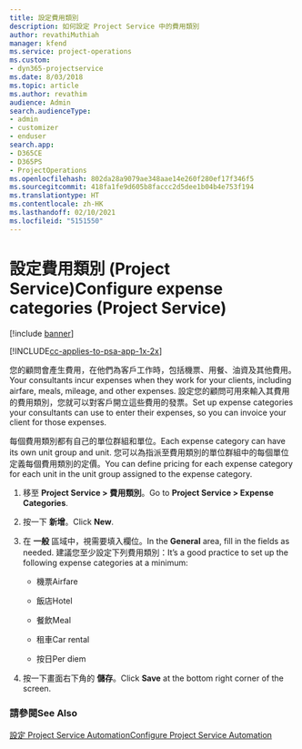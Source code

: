 ```yaml
---
title: 設定費用類別
description: 如何設定 Project Service 中的費用類別
author: revathiMuthiah
manager: kfend
ms.service: project-operations
ms.custom:
- dyn365-projectservice
ms.date: 8/03/2018
ms.topic: article
ms.author: revathim
audience: Admin
search.audienceType:
- admin
- customizer
- enduser
search.app:
- D365CE
- D365PS
- ProjectOperations
ms.openlocfilehash: 802da28a9079ae348aae14e260f280ef17f346f5
ms.sourcegitcommit: 418fa1fe9d605b8faccc2d5dee1b04b4e753f194
ms.translationtype: HT
ms.contentlocale: zh-HK
ms.lasthandoff: 02/10/2021
ms.locfileid: "5151550"
---
```

# <a name="configure-expense-categories-project-service"></a><span data-ttu-id="9cd5b-103">設定費用類別 (Project Service)</span><span class="sxs-lookup"><span data-stu-id="9cd5b-103">Configure expense categories (Project Service)</span></span>

[!include [banner](../includes/psa-now-project-operations.md)]

[!INCLUDE[cc-applies-to-psa-app-1x-2x](../includes/cc-applies-to-psa-app-1x-2x.md)]

<span data-ttu-id="9cd5b-104">您的顧問會產生費用，在他們為客戶工作時，包括機票、用餐、油資及其他費用。</span><span class="sxs-lookup"><span data-stu-id="9cd5b-104">Your consultants incur expenses when they work for your clients, including airfare, meals, mileage, and other expenses.</span></span> <span data-ttu-id="9cd5b-105">設定您的顧問可用來輸入其費用的費用類別，您就可以對客戶開立這些費用的發票。</span><span class="sxs-lookup"><span data-stu-id="9cd5b-105">Set up expense categories your consultants can use to enter their expenses, so you can invoice your client for those expenses.</span></span>  
  
<span data-ttu-id="9cd5b-106">每個費用類別都有自己的單位群組和單位。</span><span class="sxs-lookup"><span data-stu-id="9cd5b-106">Each expense category can have its own unit group and unit.</span></span> <span data-ttu-id="9cd5b-107">您可以為指派至費用類別的單位群組中的每個單位定義每個費用類別的定價。</span><span class="sxs-lookup"><span data-stu-id="9cd5b-107">You can define pricing for each expense category for each unit in the unit group assigned to the expense category.</span></span>  
  
1.  <span data-ttu-id="9cd5b-108">移至 **Project Service > 費用類別**。</span><span class="sxs-lookup"><span data-stu-id="9cd5b-108">Go to **Project Service > Expense Categories**.</span></span>  
  
2.  <span data-ttu-id="9cd5b-109">按一下 **新增**。</span><span class="sxs-lookup"><span data-stu-id="9cd5b-109">Click **New**.</span></span>  
  
3.  <span data-ttu-id="9cd5b-110">在 **一般** 區域中，視需要填入欄位。</span><span class="sxs-lookup"><span data-stu-id="9cd5b-110">In the **General** area, fill in the fields as needed.</span></span> <span data-ttu-id="9cd5b-111">建議您至少設定下列費用類別：</span><span class="sxs-lookup"><span data-stu-id="9cd5b-111">It’s a good practice to set up the following expense categories at a minimum:</span></span>  
  
    -   <span data-ttu-id="9cd5b-112">機票</span><span class="sxs-lookup"><span data-stu-id="9cd5b-112">Airfare</span></span>  
  
    -   <span data-ttu-id="9cd5b-113">飯店</span><span class="sxs-lookup"><span data-stu-id="9cd5b-113">Hotel</span></span>  
  
    -   <span data-ttu-id="9cd5b-114">餐飲</span><span class="sxs-lookup"><span data-stu-id="9cd5b-114">Meal</span></span>  
  
    -   <span data-ttu-id="9cd5b-115">租車</span><span class="sxs-lookup"><span data-stu-id="9cd5b-115">Car rental</span></span>  
  
    -   <span data-ttu-id="9cd5b-116">按日</span><span class="sxs-lookup"><span data-stu-id="9cd5b-116">Per diem</span></span>  
  
4.  <span data-ttu-id="9cd5b-117">按一下畫面右下角的 **儲存**。</span><span class="sxs-lookup"><span data-stu-id="9cd5b-117">Click **Save** at the bottom right corner of the screen.</span></span>  
  
### <a name="see-also"></a><span data-ttu-id="9cd5b-118">請參閱</span><span class="sxs-lookup"><span data-stu-id="9cd5b-118">See Also</span></span>  
 [<span data-ttu-id="9cd5b-119">設定 Project Service Automation</span><span class="sxs-lookup"><span data-stu-id="9cd5b-119">Configure Project Service Automation</span></span>](../psa/configure.md)
